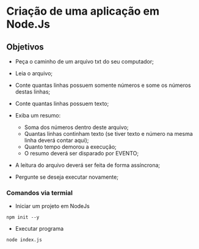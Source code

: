 # Criação de uma aplicação em Node.Js

## Objetivos

- Peça o caminho de um arquivo txt do seu computador;
- Leia o arquivo;
- Conte quantas linhas possuem somente números e some os números destas linhas;
- Conte quantas linhas possuem texto;

- Exiba um resumo:

  - Soma dos números dentro deste arquivo;
  - Quantas linhas continham texto (se tiver texto e número na mesma linha deverá contar aqui);
  - Quanto tempo demorou a execução;
  - O resumo deverá ser disparado por EVENTO;

- A leitura do arquivo deverá ser feita de forma assíncrona;

- Pergunte se deseja executar novamente;

### Comandos via termial

- Iniciar um projeto em NodeJs

```node
npm init --y
```

- Executar programa

```node
node index.js
```
